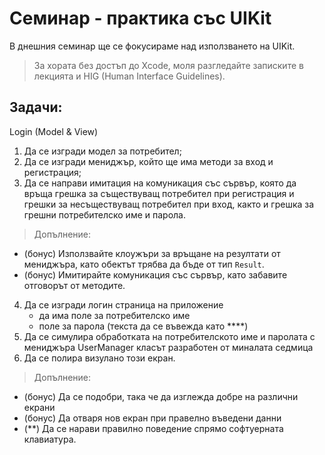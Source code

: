 # Семинар - практика със UIKit 

В днешния семинар ще се фокусираме над използването на UIKit.

> За хората без достъп до Xcode, моля разгледайте записките в лекцията и HIG (Human Interface Guidelines).


## Задачи:

Login (Model & View)
1. Да се изгради модел за потребител;
2. Да се изгради мениджър, който ще има методи за вход и регистрация;
3. Да се направи имитация на комуникация със сървър, която да връща грешка за съществуващ потребител при регистрация и грешки за несъществуващ потребител при вход, както и грешка за грешни потребителско име и парола.

> Допълнение:

* (бонус) Използвайте клоужъри за връщане на резултати от мениджъра, като обектът трябва да бъде от тип `Result`.
* (бонус) Имитирайте комуникация със сървър, като забавите отговорът от методите.


4. Да се изгради логин страница на приложение
    *    да има поле за потребителско име
    *    поле за парола (текста да се въвежда като ****)
5. Да се симулира обработката на потребителското име и паролата с мениджъра UserManager класът разработен от миналата седмица
6. Да се полира визулано този екран.

> Допълнение:

 *   (бонус) Да се подобри, така че да изглежда добре на различни екрани
 *   (бонус) Да отваря нов екран при правелно въведени данни
 *   (**) Да се нарави правилно поведение спрямо софтуерната клавиатура.
